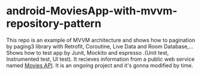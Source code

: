 # android-MoviesApp-with-mvvm-repository-pattern

This repo  is an example of MVVM architecture and shows how to pagination by paging3 library with Retrofit, Coroutine, Live Data and Room Database,...
Shows how to test app by Junit, Mockito and espresso .(Unit test, Instrumented test, UI test).
It recieves information from a public web service named [Movies API](http://moviesapi.ir/). It is an ongoing project and it's gonna modified by time.
